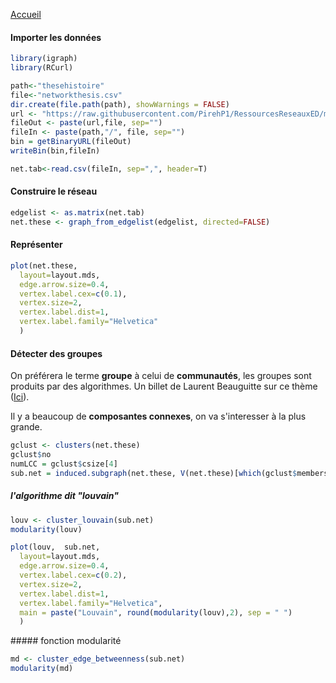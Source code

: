 [Accueil](https://github.com/PirehP1/RessourcesReseauxED/blob/master/README.md)


#### Importer les données 
```R
library(igraph)
library(RCurl)

path<-"thesehistoire"
file<-"networkthesis.csv"
dir.create(file.path(path), showWarnings = FALSE)
url <- "https://raw.githubusercontent.com/PirehP1/RessourcesReseauxED/master/data/"
fileOut <- paste(url,file, sep="")
fileIn <- paste(path,"/", file, sep="")
bin = getBinaryURL(fileOut) 
writeBin(bin,fileIn)  

net.tab<-read.csv(fileIn, sep=",", header=T)
```
#### Construire le réseau 

```R
edgelist <- as.matrix(net.tab)
net.these <- graph_from_edgelist(edgelist, directed=FALSE)

```

#### Représenter 
```R
plot(net.these,
  layout=layout.mds,
  edge.arrow.size=0.4,
  vertex.label.cex=c(0.1),
  vertex.size=2, 
  vertex.label.dist=1,
  vertex.label.family="Helvetica"
  )
```
#### Détecter des groupes 
On préférera le terme **groupe** à celui de **communautés**, les groupes sont produits par des algorithmes. Un billet de Laurent Beauguitte sur ce thème ([Ici](https://arshs.hypotheses.org/1314)). 

Il y a beaucoup de **composantes connexes**, on va s'interesser à la plus grande. 
```R
gclust <- clusters(net.these)
gclust$no
numLCC = gclust$csize[4]
sub.net = induced.subgraph(net.these, V(net.these)[which(gclust$membership == which.max(gclust$csize))])
```

##### l'algorithme dit "louvain"
```R
louv <- cluster_louvain(sub.net)
modularity(louv)
```

```R
plot(louv,  sub.net,
  layout=layout.mds,
  edge.arrow.size=0.4,
  vertex.label.cex=c(0.2),
  vertex.size=2, 
  vertex.label.dist=1,
  vertex.label.family="Helvetica",
  main = paste("Louvain", round(modularity(louv),2), sep = " ")
  )
```


##### fonction modularité

```R
md <- cluster_edge_betweenness(sub.net)
modularity(md)
```
